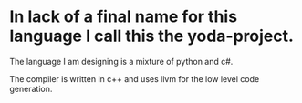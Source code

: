 # In lack of a final name for this language I call this the yoda-project.
The language I am designing is a mixture of python and c#.

The compiler is written in c++ and uses llvm for the low level code generation.
